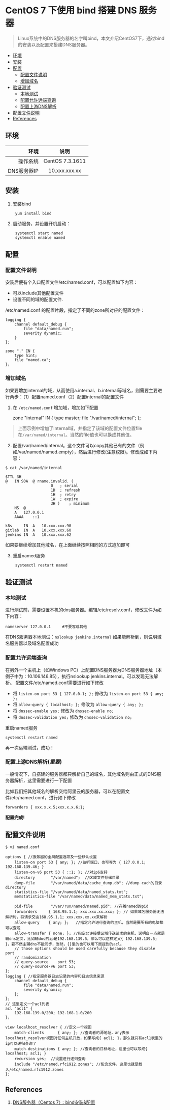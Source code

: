 # CentOS 7 下使用 bind 搭建 DNS 服务器

> Linux系统中的DNS服务器的名字叫bind，本文介绍CentOS7下，通过bind的安装以及配置来搭建DNS服务器。

<!-- vim-markdown-toc GFM -->
* [环境](#环境)
* [安装](#安装)
* [配置](#配置)
  * [配置文件说明](#配置文件说明)
  * [增加域名](#增加域名)
* [验证测试](#验证测试)
  * [本地测试](#本地测试)
  * [配置允许远端查询](#配置允许远端查询)
  * [配置上游DNS解析](#配置上游dns解析)
* [配置文件说明](#配置文件说明-1)
* [References](#references)

<!-- vim-markdown-toc -->

## 环境

环境 | 说明
---: | :---:
操作系统 | CentOS 7.3.1611
DNS服务器IP | 10.xxx.xxx.xx

## 安装

1. 安装bind 

        yum install bind
    
2. 启动服务，并设置开机启动：

        systemctl start named
        systemctl enable named
    
## 配置

### 配置文件说明

安装后便有个入口配置文件/etc/named.conf，可以配置如下内容：

+ 可以include其他配置文件
+ 设置不同的域的配置文件.

/etc/named.conf 的配置片段，指定了不同的zone所对应的配置文件：


    logging {
        channel default_debug {
            file "data/named.run";
            severity dynamic;
        }
    };
    
    zone "." IN {
        type hint;
        file "named.ca";
    };


### 增加域名

如果要增加internal的域，从而使用a.internal、b.internal等域名，则需要主要进行两步：（1）配置named.conf（2）配置internal的配置文件

1. 在 `/etc/named.conf` 增加域，增加如下配置


    zone "internal" IN {
        type master;
        file "/var/named/internal";
    };


> 上面示例中增加了internal域，并指定了该域的配置文件位置file在`/var/named/internal`。当然的file值也可以换成其他值。

2. 配置/var/named/internal。这个文件可以copy其他已有的文件（例如/var/named/named.empty），然后进行修改(注意权限)。修改成如下内容：

```
$ cat /var/named/internal 

$TTL 3H
@	IN SOA	@ rname.invalid. (
					0	; serial
					1D	; refresh
					1H	; retry
					1W	; expire
					3H )	; minimum
	NS	@
	A	127.0.0.1
	AAAA	::1

k8s     IN  A   10.xxx.xxx.90 
gitlab  IN  A   10.xxx.xxx.60
jenkins IN  A   10.xxx.xxx.62
```

如果要继续增加其他域名，在上面继续按照相同的方式追加即可

3. 重启named服务

        systemctl restart named

## 验证测试
### 本地测试

进行测试前，需要设置本机的dns服务器。编辑/etc/resolv.conf，修改文件为如下内容：

    nameserver 127.0.0.1     #不要写成其他

在DNS服务器本地测试：`nslookup jenkins.internal` 如果能解析到，则说明域名服务器以及域名配置成功

### 配置允许远端查询

在另外一个主机上（如Windows PC）上配置DNS服务器为DNS服务器地址（本例子中为：10.106.146.85），执行nslookup jenkins.internal。可以发现无法解析。
配置文件/etc/named.conf需要进行如下修改

- 将 `listen-on port 53 { 127.0.0.1; };` 修改为 `listen-on port 53 { any; };`
- 将 `allow-query { localhost; };` 修改为 `allow-query { any; };`
- 将 `dnssec-enable yes;` 修改为 `dnssec-enable no; `
- 将 `dnssec-validation yes;` 修改为 `dnssec-validation no;`

重启named服务

    systemctl restart named

再一次远端测试，成功！

### 配置上游DNS解析(***重要***)

一般情况下，自搭建的服务器都只解析自己的域名，其他域名则由正式的DNS服务器解析，这里需要进行一下配置

比如我们把其他域名的解析交给阿里云的服务器，可以在配置文件/etc/named.conf，进行如下修改


    forwarders { xxx.x.x.5;xxx.x.x.6;};  


**配置完成!**

## 配置文件说明


    $ vi named.conf

    options { //服务器的全局配置选项及一些默认设置
        listen-on port 53 { any; }; //监听端口，也可写为 { 127.0.0.1; 192.168.139.46; }
        listen-on-v6 port 53 { ::1; }; //对ip6支持
        directory       "/var/named";  //区域文件存储目录
        dump-file       "/var/named/data/cache_dump.db"; //dump cach的目录directory
        statistics-file "/var/named/data/named_stats.txt";
        memstatistics-file "/var/named/data/named_mem_stats.txt";
    
        pid-file        "/var/run/named/named.pid"; //存着named的pid
        forwarders     { 168.95.1.1; xxx.xxx.xx.xxx; }; // 如果域名服务器无法解析时，将请求交由168.95.1.1; xxx.xxx.xx.xx来解析
        allow-query    { any; };   //指定允许进行查询的主机，当然是要所有的电脑都可以查啦
        allow-transfer { none; }; //指定允许接受区域传送请求的主机，说明白一点就是辅dns定义，比如辅dns的ip是192.168.139.5，那么可以这样定义{ 192.168.139.5; }，要不然主辅dns不能同步，当然，{}里的也可以用下面提到的acl。
        // those options should be used carefully because they disable port
        // randomization
        // query-source    port 53;     
        // query-source-v6 port 53;
    };
    logging { //指定服务器日志记录的内容和日志信息来源
        channel default_debug {
            file "data/named.run";
            severity dynamic;
        };
    };
    // 这里定义一个acl列表
    acl "acl1" {
        192.168.139.0/200; 192.168.1.0/200 
    };
    
    view localhost_resolver { //定义一个视图
        match-clients      { any; }; //查询者的源地址，any表示localhost_resolver视图对任何主机开放，如果写成{ acl1; }，那么就只有acl1表里的ip可以递归查询了
        match-destinations { any; }; //查询者的目标地址，这里也可以写成{ localhost; acl1; }
        recursion yes;  //设置进行递归查询
        include "/etc/named.rfc1912.zones"; //包含文件，这里也就是载入/etc/named.rfc1912.zones
    };



## References
1. [DNS服务器（Centos 7）：bind安装&配置](http://blog.csdn.net/K_Zombie/article/details/50593743)

